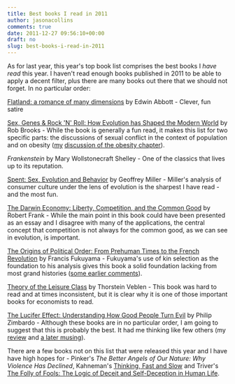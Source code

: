 ```yaml
---
title: Best books I read in 2011
author: jasonacollins
comments: true
date: 2011-12-27 09:56:10+00:00
draft: no
slug: best-books-i-read-in-2011
---
```


As for last year, this year's top book list comprises the best books I _have read_ this year. I haven't read enough books published in 2011 to be able to apply a decent filter, plus there are many books out there that we should not forget. In no particular order:

[Flatland: a romance of many dimensions](http://www.gutenberg.org/ebooks/97) by Edwin Abbott - Clever, fun satire

[Sex, Genes & Rock 'N' Roll: How Evolution has Shaped the Modern World](https://www.jasoncollins.blog/brookss-sex-genes-rock-n-roll/) by Rob Brooks - While the book is generally a fun read, it makes this list for two specific parts: the discussions of sexual conflict in the context of population and on obesity ([my](https://www.jasoncollins.blog/brookss-sex-genes-rock-n-roll/) [discussion of the obesity chapter](https://www.jasoncollins.blog/evolution-and-obesity/)).

*Frankenstein* by Mary Wollstonecraft Shelley - One of the classics that lives up to its reputation.

[Spent: Sex, Evolution and Behavior](https://www.jasoncollins.blog/millers-spent-sex-evolution-and-consumer-behavior/) by Geoffrey Miller - Miller's analysis of consumer culture under the lens of evolution is the sharpest I have read - and the most fun.

[The Darwin Economy: Liberty, Competition, and the Common Good](https://www.jasoncollins.blog/franks-the-darwin-economy/) by Robert Frank - While the main point in this book could have been presented as an essay and I disagree with many of the applications, the central concept that competition is not always for the common good, as we can see in evolution, is important.

[The Origins of Political Order: From Prehuman Times to the French Revolution](https://www.jasoncollins.blog/fukuyamas-the-origins-of-political-order/) by Francis Fukuyama - Fukuyama's use of kin selection as the foundation to his analysis gives this book a solid foundation lacking from most grand histories ([some earlier comments](https://www.jasoncollins.blog/fukuyamas-biological-approach/)).

[Theory of the Leisure Class](https://www.jasoncollins.blog/veblens-the-theory-of-the-leisure-class/) by Thorstein Veblen - This book was hard to read and at times inconsistent, but it is clear why it is one of those important books for economists to read.

[The Lucifer Effect: Understanding How Good People Turn Evil](https://www.jasoncollins.blog/zimbardos-the-lucifer-effect/) by Philip Zimbardo - Although these books are in no particular order, I am going to suggest that this is probably the best. It had me thinking like few others (my [review](https://www.jasoncollins.blog/zimbardos-the-lucifer-effect/) and [a later musing](https://www.jasoncollins.blog/iq-externalities/)).

There are a few books not on this list that were released this year and I have have high hopes for - Pinker's *The Better Angels of Our Nature: Why Violence Has Declined*, Kahneman's [Thinking, Fast and Slow](https://www.jasoncollins.blog/kahnemans-thinking-fast-and-slow/) and Triver's [The Folly of Fools: The Logic of Deceit and Self-Deception in Human Life](https://www.jasoncollins.blog/triverss-the-folly-of-fools/).
